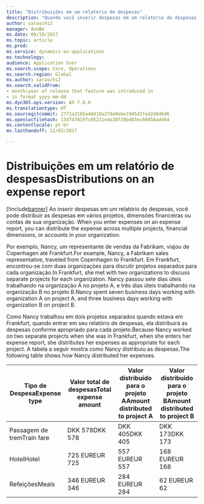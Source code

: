 ```yaml
---
title: "Distribuições em um relatório de despesas"
description: "Quando você inserir despesas em um relatório de despesas, você pode distribuir as despesas em vários projetos, entidades legais ou contas de sua organização."
author: saraschi2
manager: AnnBe
ms.date: 09/19/2017
ms.topic: article
ms.prod: 
ms.service: dynamics-ax-applications
ms.technology: 
audience: Application User
ms.search.scope: Core, Operations
ms.search.region: Global
ms.author: saraschi2
ms.search.validFrom:
- month/year of release that feature was introduced in
- in format yyyy-mm-dd
ms.dyn365.ops.version: AX 7.0.0
ms.translationtype: HT
ms.sourcegitcommit: 2771a31b5a4d418a27de0ebe1945d1fed2d8d6d6
ms.openlocfilehash: 13d7478197c05211eda30f28b483ec68858ad464
ms.contentlocale: pt-br
ms.lasthandoff: 11/03/2017

---
```


# <a name="distributions-on-an-expense-report"></a><span data-ttu-id="34315-103">Distribuições em um relatório de despesas</span><span class="sxs-lookup"><span data-stu-id="34315-103">Distributions on an expense report</span></span>

[!include[banner](../includes/banner.md)]<span data-ttu-id="34315-104"> Ao inserir despesas em um relatório de despesas, você pode distribuir as despesas em vários projetos, dimensões financeiras ou contas de sua organização.</span><span class="sxs-lookup"><span data-stu-id="34315-104"> When you enter expenses on an expense report, you can distribute the expense across multiple projects, financial dimensions, or accounts in your organization.</span></span>

<span data-ttu-id="34315-105">Por exemplo, Nancy, um representante de vendas da Fabrikam, viajou de Copenhagen até Frankfurt.</span><span class="sxs-lookup"><span data-stu-id="34315-105">For example, Nancy, a Fabrikam sales representative, traveled from Copenhagen to Frankfurt.</span></span> <span data-ttu-id="34315-106">Em Frankfurt, encontrou-se com duas organizações para discutir projetos separados para cada organização.</span><span class="sxs-lookup"><span data-stu-id="34315-106">In Frankfurt, she met with two organizations to discuss separate projects for each organization.</span></span> <span data-ttu-id="34315-107">Nancy passou sete dias úteis trabalhando na organização A no projeto A, e três dias úteis trabalhando na organização B no projeto B.</span><span class="sxs-lookup"><span data-stu-id="34315-107">Nancy spent seven business days working with organization A on project A, and three business days working with organization B on project B.</span></span>

<span data-ttu-id="34315-108">Como Nancy trabalhou em dois projetos separados quando estava em Frankfurt, quando entrar em seu relatório de despesas, ela distribuirá as despesas conforme apropriado para cada projeto.</span><span class="sxs-lookup"><span data-stu-id="34315-108">Because Nancy worked on two separate projects when she was in Frankfurt, when she enters her expense report, she distributes her expenses as appropriate for each project.</span></span> <span data-ttu-id="34315-109">A tabela a seguir mostra como Nancy distribuiu as despesas.</span><span class="sxs-lookup"><span data-stu-id="34315-109">The following table shows how Nancy distributed her expenses.</span></span>

| <span data-ttu-id="34315-110">**Tipo de Despesa**</span><span class="sxs-lookup"><span data-stu-id="34315-110">**Expense type**</span></span> | <span data-ttu-id="34315-111">**Valor total de despesas**</span><span class="sxs-lookup"><span data-stu-id="34315-111">**Total expense amount**</span></span> | <span data-ttu-id="34315-112">**Valor distribuído para o projeto A**</span><span class="sxs-lookup"><span data-stu-id="34315-112">**Amount distributed to project A**</span></span> | <span data-ttu-id="34315-113">**Valor distribuído para o projeto B**</span><span class="sxs-lookup"><span data-stu-id="34315-113">**Amount distributed to project B**</span></span> |
|------------------|--------------------------|-------------------------------------|-------------------------------------|
| <span data-ttu-id="34315-114">Passagem de trem</span><span class="sxs-lookup"><span data-stu-id="34315-114">Train fare</span></span>       | <span data-ttu-id="34315-115">DKK 578</span><span class="sxs-lookup"><span data-stu-id="34315-115">DKK 578</span></span>                  | <span data-ttu-id="34315-116">DKK 405</span><span class="sxs-lookup"><span data-stu-id="34315-116">DKK 405</span></span>                             | <span data-ttu-id="34315-117">DKK 173</span><span class="sxs-lookup"><span data-stu-id="34315-117">DKK 173</span></span>                             |
| <span data-ttu-id="34315-118">Hotel</span><span class="sxs-lookup"><span data-stu-id="34315-118">Hotel</span></span>            | <span data-ttu-id="34315-119">725 EUR</span><span class="sxs-lookup"><span data-stu-id="34315-119">EUR 725</span></span>                  | <span data-ttu-id="34315-120">557 EUR</span><span class="sxs-lookup"><span data-stu-id="34315-120">EUR 557</span></span>                             | <span data-ttu-id="34315-121">168 EUR</span><span class="sxs-lookup"><span data-stu-id="34315-121">EUR 168</span></span>                             |
| <span data-ttu-id="34315-122">Refeições</span><span class="sxs-lookup"><span data-stu-id="34315-122">Meals</span></span>            | <span data-ttu-id="34315-123">346 EUR</span><span class="sxs-lookup"><span data-stu-id="34315-123">EUR 346</span></span>                  | <span data-ttu-id="34315-124">284 EUR</span><span class="sxs-lookup"><span data-stu-id="34315-124">EUR 284</span></span>                             | <span data-ttu-id="34315-125">62 EUR</span><span class="sxs-lookup"><span data-stu-id="34315-125">EUR 62</span></span>                              |


